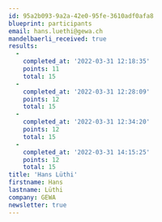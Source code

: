 ```yaml
---
id: 95a2b093-9a2a-42e0-95fe-3610adf0afa8
blueprint: participants
email: hans.luethi@gewa.ch
mandelbaerli_received: true
results:
  -
    completed_at: '2022-03-31 12:18:35'
    points: 11
    total: 15
  -
    completed_at: '2022-03-31 12:28:09'
    points: 12
    total: 15
  -
    completed_at: '2022-03-31 12:34:20'
    points: 12
    total: 15
  -
    completed_at: '2022-03-31 14:15:25'
    points: 12
    total: 15
title: 'Hans Lüthi'
firstname: Hans
lastname: Lüthi
company: GEWA
newsletter: true
---
```

